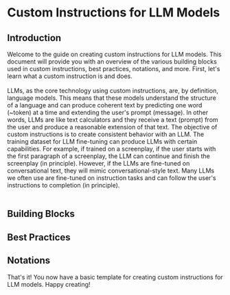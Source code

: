 # Custom Instructions for LLM Models

## Introduction
Welcome to the guide on creating custom instructions for LLM models. This document will provide you with an overview of the various building blocks used in custom instructions, best practices, notations, and more. First, let's learn what a custom instruction is and does.<br>
<br>
LLMs, as the core technology using custom instructions, are, by definition, language models. This means that these models understand the structure of a language and can produce coherent text by predicting one word (~token) at a time and extending the user's prompt (message). In other words, LLMs are like text calculators and they receive a text (prompt) from the user and produce a reasonable extension of that text. The objective of custom instructions is to create consistent behavior with an LLM. The training dataset for LLM fine-tuning can produce LLMs with certain capabilities. For example, if trained on a screenplay, if the user starts with the first paragraph of a screenplay, the LLM can continue and finish the screenplay (in principle). However, if the LLMs are fine-tuned on conversational text, they will mimic conversational-style text. Many LLMs we often use are fine-tuned on instruction tasks and can follow the user's instructions to completion (in principle).<br>
<br>


## Building Blocks


## Best Practices


## Notations


That's it! You now have a basic template for creating custom instructions for LLM models. Happy creating!
